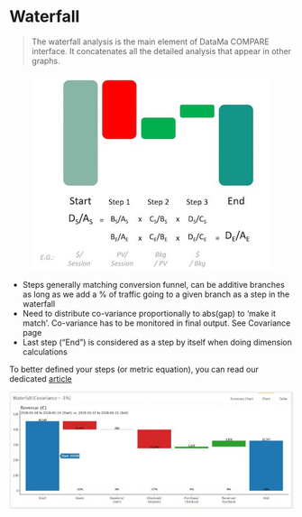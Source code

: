 # Waterfall

> The waterfall analysis is the main element of DataMa COMPARE interface. It concatenates all the detailed analysis that appear in other graphs.

<center> <img src="compare/model/images/Waterfall-768x627.jpg"> </center>

* Steps generally matching conversion funnel, can be additive branches as long as we add a % of traffic going to a given branch as a step in the waterfall
* Need to distribute co-variance proportionally to abs(gap) to ‘make it match’. Co-variance has to be monitored in final output. See Covariance page
* Last step (“End”) is considered as a step by itself when doing dimension calculations

To better defined your steps (or metric equation), you can read our dedicated [article](https://datama.fr/2020/03/24/how-to-build-my-business-metric-relation/)

![waterfall1](images/Waterfall-1-768x317.jpg)
